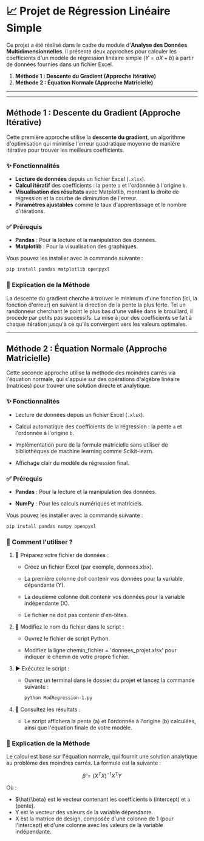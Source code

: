 # 📈 Projet de Régression Linéaire Simple

Ce projet a été réalisé dans le cadre du module d'**Analyse des Données Multidimensionnelles**. Il présente deux approches pour calculer les coefficients d'un modèle de régression linéaire simple ($Y = aX + b$) à partir de données fournies dans un fichier Excel.

1.  **Méthode 1 : Descente du Gradient (Approche Itérative)**
2.  **Méthode 2 : Équation Normale (Approche Matricielle)**

---
---

## Méthode 1 : Descente du Gradient (Approche Itérative)

Cette première approche utilise la **descente du gradient**, un algorithme d'optimisation qui minimise l'erreur quadratique moyenne de manière itérative pour trouver les meilleurs coefficients.

### ✨ Fonctionnalités

-   **Lecture de données** depuis un fichier Excel (`.xlsx`).
-   **Calcul itératif** des coefficients : la pente `a` et l'ordonnée à l'origine `b`.
-   **Visualisation des résultats** avec Matplotlib, montrant la droite de régression et la courbe de diminution de l'erreur.
-   **Paramètres ajustables** comme le taux d'apprentissage et le nombre d'itérations.

### ✅ Prérequis

-   **Pandas** : Pour la lecture et la manipulation des données.
-   **Matplotlib** : Pour la visualisation des graphiques.

Vous pouvez les installer avec la commande suivante :
```bash
pip install pandas matplotlib openpyxl
```
### 🧠 Explication de la Méthode

La descente du gradient cherche à trouver le minimum d'une fonction (ici, la fonction d'erreur) en suivant la direction de la pente la plus forte. Tel un randonneur cherchant le point le plus bas d'une vallée dans le brouillard, il procède par petits pas successifs. La mise à jour des coefficients se fait à chaque itération jusqu'à ce qu'ils convergent vers les valeurs optimales.

---

## Méthode 2 : Équation Normale (Approche Matricielle)

Cette seconde approche utilise la méthode des moindres carrés via l'équation normale, qui s'appuie sur des opérations d'algèbre linéaire (matrices) pour trouver une solution directe et analytique.

### ✨ Fonctionnalités

* Lecture de données depuis un fichier Excel (`.xlsx`).

* Calcul automatique des coefficients de la régression : la pente `a` et l'ordonnée à l'origine `b`.

* Implémentation pure de la formule matricielle sans utiliser de bibliothèques de machine learning comme Scikit-learn.

* Affichage clair du modèle de régression final.

### ✅ Prérequis

* **Pandas** : Pour la lecture et la manipulation des données.

* **NumPy** : Pour les calculs numériques et matriciels.

Vous pouvez les installer avec la commande suivante :
```Bash
pip install pandas numpy openpyxl
```

### 🚀 Comment l'utiliser ?

1. 📝 Préparez votre fichier de données :

   * Créez un fichier Excel (par exemple, donnees.xlsx).

   * La première colonne doit contenir vos données pour la variable dépendante (Y).

   * La deuxième colonne doit contenir vos données pour la variable indépendante (X).

   * Le fichier ne doit pas contenir d'en-têtes.

2. 🔧 Modifiez le nom du fichier dans le script :

   * Ouvrez le fichier de script Python.

   * Modifiez la ligne chemin_fichier = 'donnees_projet.xlsx' pour indiquer le chemin de votre propre fichier.
  
3. ▶️ Exécutez le script :

   * Ouvrez un terminal dans le dossier du projet et lancez la commande suivante :
     ```Bash
     python ModRegression-1.py
     ```
4. 👀 Consultez les résultats :
    * Le script affichera la pente (a) et l'ordonnée à l'origine (b) calculées, ainsi que l'équation finale de votre modèle.
  
### 🧠 Explication de la Méthode

Le calcul est basé sur l'équation normale, qui fournit une solution analytique au problème des moindres carrés. La formule est la suivante :

$$\hat{\beta} = (X^T X)^{-1} X^T Y$$

Où :

* $\hat{\beta} est le vecteur contenant les coefficients `b` (intercept) et `a` (pente).
* Y est le vecteur des valeurs de la variable dépendante.
* X est la matrice de design, composée d'une colonne de 1 (pour l'intercept) et d'une colonne avec les valeurs de la variable indépendante.

